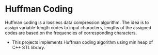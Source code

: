 # Huffman Coding
Huffman coding is a lossless data compression algorithm. The idea is to assign variable-length codes to input characters, lengths of the assigned codes are based on the frequencies of corresponding characters. 

- This projects implements Huffman coding algorithm using min heap of C++ STL library.

